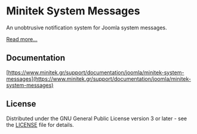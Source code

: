 # Minitek System Messages

An unobtrusive notification system for Joomla system messages.

[Read more...](https://www.minitek.gr/joomla/extensions/minitek-system-messages)

## Documentation

[https://www.minitek.gr/support/documentation/joomla/minitek-system-messages](https://www.minitek.gr/support/documentation/joomla/minitek-system-messages)

## License

Distributed under the GNU General Public License version 3 or later - see the [LICENSE](LICENSE) file for details.